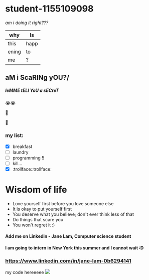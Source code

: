 # student-1155109098
_am i doing it right???_ 

| why   | Is   |
| ----- | ---- |
| this  | happ |
| ening | to   |
| me    |  ?   |

## aM i ScaRINg yOU?/

##### leMME tELl YoU a sECreT

:sob::sob:

:eyes:

:eyes:

### my list:
- [x] breakfast
- [ ] laundry
- [ ] programming 5
- [ ] kill...
- [x] :trollface::trollface:

# Wisdom of life
- Love yourself first before you love someone else
- It is okay to put yourself first
- You deserve what you believe; don't ever think less of that
- Do things that scare you
- You won't regret it :)

#### Add me on Linkedin - Jane Lam, Computer science student
#### I am going to intern in New York this summer and I cannot wait :D
### https://www.linkedin.com/in/jane-lam-0b6294141

my code hereeeee
![](https://user-images.githubusercontent.com/49427290/56504935-c6476b80-654c-11e9-8dab-17708ef9b573.png)
